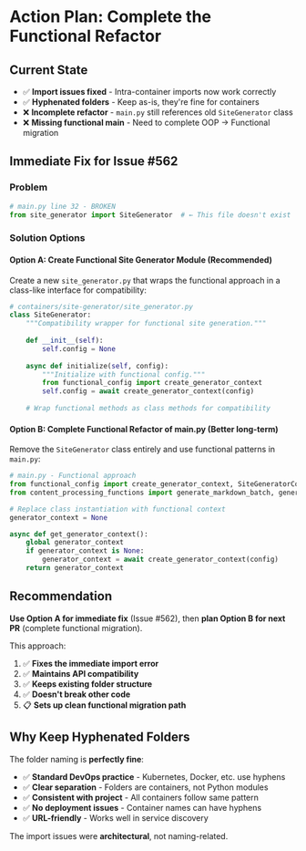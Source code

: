 # Action Plan: Complete the Functional Refactor

## Current State
- ✅ **Import issues fixed** - Intra-container imports now work correctly
- ✅ **Hyphenated folders** - Keep as-is, they're fine for containers
- ❌ **Incomplete refactor** - `main.py` still references old `SiteGenerator` class
- ❌ **Missing functional main** - Need to complete OOP → Functional migration

## Immediate Fix for Issue #562

### Problem
```python
# main.py line 32 - BROKEN
from site_generator import SiteGenerator  # ← This file doesn't exist
```

### Solution Options

#### Option A: **Create Functional Site Generator Module** (Recommended)
Create a new `site_generator.py` that wraps the functional approach in a class-like interface for compatibility:

```python
# containers/site-generator/site_generator.py
class SiteGenerator:
    """Compatibility wrapper for functional site generation."""
    
    def __init__(self):
        self.config = None
        
    async def initialize(self, config):
        """Initialize with functional config."""
        from functional_config import create_generator_context
        self.config = await create_generator_context(config)
        
    # Wrap functional methods as class methods for compatibility
```

#### Option B: **Complete Functional Refactor of main.py** (Better long-term)
Remove the `SiteGenerator` class entirely and use functional patterns in `main.py`:

```python
# main.py - Functional approach
from functional_config import create_generator_context, SiteGeneratorConfig
from content_processing_functions import generate_markdown_batch, generate_static_site

# Replace class instantiation with functional context
generator_context = None

async def get_generator_context():
    global generator_context
    if generator_context is None:
        generator_context = await create_generator_context(config)
    return generator_context
```

## Recommendation

**Use Option A for immediate fix** (Issue #562), then **plan Option B for next PR** (complete functional migration).

This approach:
1. ✅ **Fixes the immediate import error** 
2. ✅ **Maintains API compatibility** 
3. ✅ **Keeps existing folder structure**
4. ✅ **Doesn't break other code**
5. 📋 **Sets up clean functional migration path**

## Why Keep Hyphenated Folders

The folder naming is **perfectly fine**:
- ✅ **Standard DevOps practice** - Kubernetes, Docker, etc. use hyphens
- ✅ **Clear separation** - Folders are containers, not Python modules
- ✅ **Consistent with project** - All containers follow same pattern
- ✅ **No deployment issues** - Container names can have hyphens
- ✅ **URL-friendly** - Works well in service discovery

The import issues were **architectural**, not naming-related.